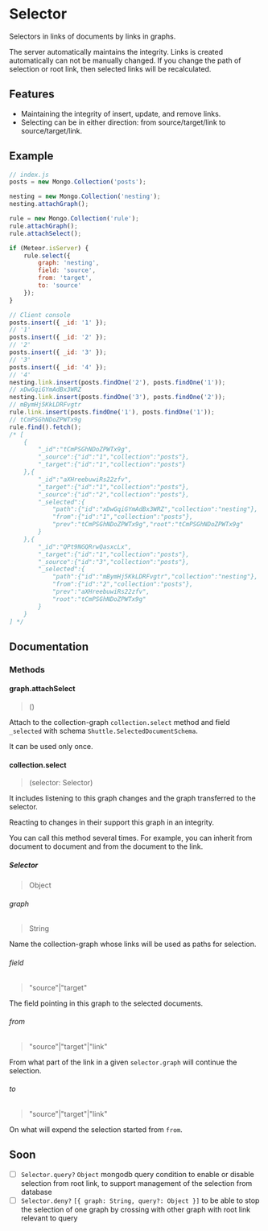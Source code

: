 # Selector

Selectors in links of documents by links in graphs.

The server automatically maintains the integrity.
Links is created automatically can not be manually changed.
If you change the path of selection or root link, then selected links will be recalculated.

## Features

* Maintaining the integrity of insert, update, and remove links.
* Selecting can be in either direction: from source/target/link to source/target/link.

## Example

```js
// index.js
posts = new Mongo.Collection('posts');

nesting = new Mongo.Collection('nesting');
nesting.attachGraph();

rule = new Mongo.Collection('rule');
rule.attachGraph();
rule.attachSelect();

if (Meteor.isServer) {
	rule.select({
		graph: 'nesting',
		field: 'source',
		from: 'target',
		to: 'source'
	});
}
```

```js
// Client console
posts.insert({ _id: '1' });
// '1'
posts.insert({ _id: '2' });
// '2'
posts.insert({ _id: '3' });
// '3'
posts.insert({ _id: '4' });
// '4'
nesting.link.insert(posts.findOne('2'), posts.findOne('1'));
// xDwGqiGYmAdBx3WRZ
nesting.link.insert(posts.findOne('3'), posts.findOne('2'));
// mBymHj5KkLDRFvgtr
rule.link.insert(posts.findOne('1'), posts.findOne('1'));
// tCmPSGhNDoZPWTx9g
rule.find().fetch();
/* [
	{
		"_id":"tCmPSGhNDoZPWTx9g",
		"_source":{"id":"1","collection":"posts"},
		"_target":{"id":"1","collection":"posts"}
	},{
		"_id":"aXHreebuwiRs22zfv",
		"_target":{"id":"1","collection":"posts"},
		"_source":{"id":"2","collection":"posts"},
		"_selected":{
			"path":{"id":"xDwGqiGYmAdBx3WRZ","collection":"nesting"},
			"from":{"id":"1","collection":"posts"},
			"prev":"tCmPSGhNDoZPWTx9g","root":"tCmPSGhNDoZPWTx9g"
		}
	},{
		"_id":"QPt9NGQRrwQasxcLx",
		"_target":{"id":"1","collection":"posts"},
		"_source":{"id":"3","collection":"posts"},
		"_selected":{
			"path":{"id":"mBymHj5KkLDRFvgtr","collection":"nesting"},
			"from":{"id":"2","collection":"posts"},
			"prev":"aXHreebuwiRs22zfv",
			"root":"tCmPSGhNDoZPWTx9g"
		}
	}
] */
```

## Documentation

### Methods

#### graph.attachSelect
> ()

Attach to the collection-graph `collection.select` method and field `_selected` with schema `Shuttle.SelectedDocumentSchema`.

It can be used only once.

#### collection.select
> (selector: Selector)

It includes listening to this graph changes and the graph transferred to the selector.

Reacting to changes in their support this graph in an integrity.

You can call this method several times. For example, you can inherit from document to document and from the document to the link.

##### Selector
> Object

###### graph
> String

Name the collection-graph whose links will be used as paths for selection.

###### field
> "source"|"target"

The field pointing in this graph to the selected documents.

###### from
> "source"|"target"|"link"

From what part of the link in a given `selector.graph` will continue the selection.

###### to
> "source"|"target"|"link"

On what will expend the selection started from `from`.

## Soon
- [ ] `Selector.query?` `Object` mongodb query condition to enable or disable selection from root link, to support management of the selection from database
- [ ] `Selector.deny?` `[{ graph: String, query?: Object }]` to be able to stop the selection of one graph by crossing with other graph with root link relevant to query